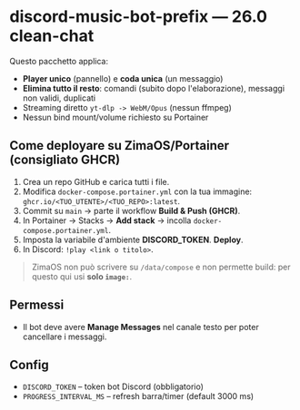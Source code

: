 # discord-music-bot-prefix — 26.0 clean-chat

Questo pacchetto applica:
- **Player unico** (pannello) e **coda unica** (un messaggio)
- **Elimina tutto il resto**: comandi (subito dopo l'elaborazione), messaggi non validi, duplicati
- Streaming diretto `yt-dlp -> WebM/Opus` (nessun ffmpeg)
- Nessun bind mount/volume richiesto su Portainer

## Come deployare su ZimaOS/Portainer (consigliato GHCR)
1. Crea un repo GitHub e carica tutti i file.
2. Modifica `docker-compose.portainer.yml` con la tua immagine: `ghcr.io/<TUO_UTENTE>/<TUO_REPO>:latest`.
3. Commit su `main` → parte il workflow **Build & Push (GHCR)**.
4. In Portainer → Stacks → **Add stack** → incolla `docker-compose.portainer.yml`.
5. Imposta la variabile d'ambiente **DISCORD_TOKEN**. **Deploy**.
6. In Discord: `!play <link o titolo>`.

> ZimaOS non può scrivere su `/data/compose` e non permette build: per questo qui usi **solo `image:`**.

## Permessi
- Il bot deve avere **Manage Messages** nel canale testo per poter cancellare i messaggi.

## Config
- `DISCORD_TOKEN` – token bot Discord (obbligatorio)
- `PROGRESS_INTERVAL_MS` – refresh barra/timer (default 3000 ms)
